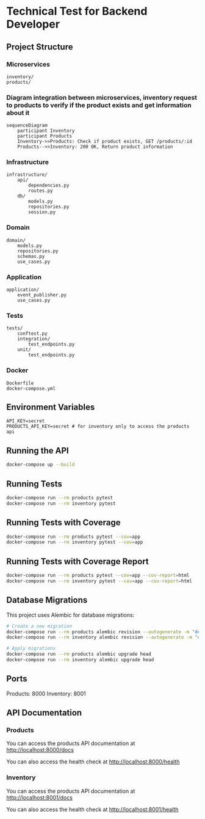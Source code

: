 # Technical Test for Backend Developer

## Project Structure

### Microservices

```
inventory/
products/
```

### Diagram integration between microservices, inventory request to products to verify if the product exists and get information about it
```mermaid
sequenceDiagram
    participant Inventory
    participant Products
    Inventory->>Products: Check if product exists, GET /products/:id
    Products-->>Inventory: 200 OK, Return product information

```


### Infrastructure

```
infrastructure/
    api/
        dependencies.py
        routes.py
    db/
        models.py
        repositories.py
        session.py
```

### Domain

```
domain/
    models.py
    repositories.py
    schemas.py
    use_cases.py
```

### Application

```
application/
    event_publisher.py
    use_cases.py
```

### Tests

```
tests/
    conftest.py
    integration/
        test_endpoints.py
    unit/
        test_endpoints.py
```

### Docker

```
Dockerfile
docker-compose.yml
```

## Environment Variables

```
API_KEY=secret
PRODUCTS_API_KEY=secret # for inventory only to access the products api
```

## Running the API

```bash
docker-compose up --build
```

## Running Tests

```bash
docker-compose run --rm products pytest
docker-compose run --rm inventory pytest
```

## Running Tests with Coverage

```bash
docker-compose run --rm products pytest --cov=app
docker-compose run --rm inventory pytest --cov=app
```

## Running Tests with Coverage Report

```bash
docker-compose run --rm products pytest --cov=app --cov-report=html
docker-compose run --rm inventory pytest --cov=app --cov-report=html
```

## Database Migrations

This project uses Alembic for database migrations:

```bash
# Create a new migration
docker-compose run --rm products alembic revision --autogenerate -m "description"
docker-compose run --rm inventory alembic revision --autogenerate -m "description"

# Apply migrations
docker-compose run --rm products alembic upgrade head
docker-compose run --rm inventory alembic upgrade head
```

## Ports

Products: 8000
Inventory: 8001


## API Documentation

### Products

You can access the products API documentation at [http://localhost:8000/docs](http://localhost:8000/docs)

You can also access the health check at [http://localhost:8000/health](http://localhost:8000/health)

### Inventory

You can access the products API documentation at [http://localhost:8001/docs](http://localhost:8001/docs)

You can also access the health check at [http://localhost:8001/health](http://localhost:8001/health)

